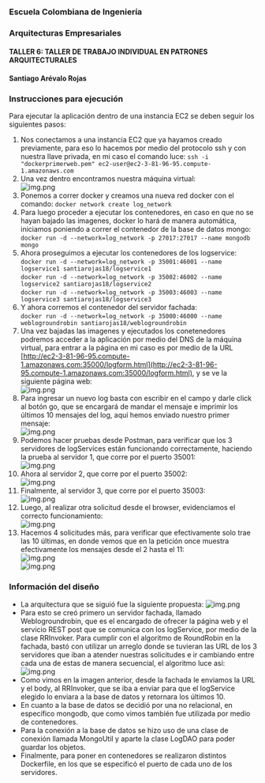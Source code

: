 ### Escuela Colombiana de Ingeniería

### Arquitecturas Empresariales



#### TALLER 6: TALLER DE TRABAJO INDIVIDUAL EN PATRONES ARQUITECTURALES

#### Santiago Arévalo Rojas

### Instrucciones para ejecución
Para ejecutar la aplicación dentro de una instancia EC2 se deben seguir los siguientes pasos:

1. Nos conectamos a una instancia EC2 que ya hayamos creado previamente, para eso lo hacemos por medio del protocolo ssh y con nuestra llave privada, en mi caso el comando luce:
    ```ssh -i "dockerprimerweb.pem" ec2-user@ec2-3-81-96-95.compute-1.amazonaws.com```  
2. Una vez dentro encontramos nuestra máquina virtual:  
    ![img.png](img/img.png)  
3. Ponemos a correr docker y creamos una nueva red docker con el comando:
    ```docker network create log_network```
4. Para luego proceder a ejecutar los contenedores, en caso en que no se hayan bajado las imagenes, docker lo hará de manera automática, iniciamos poniendo a correr el contenedor de la base de datos mongo:  
    ```docker run -d --network=log_network -p 27017:27017 --name mongodb mongo```  
5. Ahora proseguimos a ejecutar los contenedores de los logservice:  
    ```docker run -d --network=log_network -p 35001:46001 --name logservice1 santiarojas18/logservice1```  
    ```docker run -d --network=log_network -p 35002:46002 --name logservice2 santiarojas18/logservice2```  
    ```docker run -d --network=log_network -p 35003:46003 --name logservice3 santiarojas18/logservice3```  
6. Y ahora corremos el contenedor del servidor fachada:  
    ```docker run -d --network=log_network -p 35000:46000 --name weblogroundrobin santiarojas18/weblogroundrobin```
7. Una vez bajadas las imagenes y ejecutados los conetenedores podremos acceder a la aplicación por medio del DNS de la máquina virtual, para entrar a la página en mi caso es por medio de la URL [http://ec2-3-81-96-95.compute-1.amazonaws.com:35000/logform.html](http://ec2-3-81-96-95.compute-1.amazonaws.com:35000/logform.html), y se ve la siguiente página web:  
    ![img.png](img/img2.png)  
8. Para ingresar un nuevo log basta con escribir en el campo y darle click al botón go, que se encargará de mandar el mensaje e imprimir los últimos 10 mensajes del log, aquí hemos enviado nuestro primer mensaje:  
    ![img.png](img/img3.png)  
9. Podemos hacer pruebas desde Postman, para verificar que los 3 servidores de logServices están funcionando correctamente, haciendo la prueba al servidor 1, que corre por el puerto 35001:  
    ![img.png](img/img4.png)  
10. Ahora al servidor 2, que corre por el puerto 35002:  
    ![img.png](img/img5.png)  
11. Finalmente, al servidor 3, que corre por el puerto 35003:  
    ![img.png](img/img6.png)  
12. Luego, al realizar otra solicitud desde el browser, evidenciamos el correcto funcionamiento:  
    ![img.png](img/img7.png)  
13. Hacemos 4 solicitudes más, para verificar que efectivamente solo trae las 10 últimas, en donde vemos que en la petición once muestra efectivamente los mensajes desde el 2 hasta el 11:  
    ![img.png](img/img8.png)  
    ![img.png](img/img9.png)  

### Información del diseño  

* La arquitectura que se siguió fue la siguiente propuesta:
    ![img.png](img/img10.png)  
* Para esto se creó primero un servidor fachada, llamado Weblogroundrobin, que es el encargado de ofrecer la página web y el servicio REST post que se comunica con los logService, por medio de la clase RRInvoker. Para cumplir con el algoritmo de RoundRobin en la fachada, bastó con utilizar un arreglo donde se tuvieran las URL de los 3 servidores que iban a atender nuestras solicitudes e ir cambiando entre cada una de estas de manera secuencial, el algoritmo luce así:  
    ![img.png](img/img11.png)  
* Como vimos en la imagen anterior, desde la fachada le enviamos la URL y el body, al RRInvoker, que se iba a enviar para que el logService elegido lo enviara a la base de datos y retornara los últimos 10.
* En cuanto a la base de datos se decidió por una no relacional, en específico mongodb, que como vimos también fue utilizada por medio de contenedores.
* Para la conexión a la base de datos se hizo uso de una clase de conexión llamada MongoUtil y aparte la clase LogDAO para poder guardar los objetos.
* Finalmente, para poner en contenedores se realizaron distintos Dockerfile, en los que se especificó el puerto de cada uno de los servidores.


